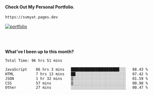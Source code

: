 #### Check Out My Personal Portfolio.
````bash
https://sumyat.pages.dev
````

<a href='https://sumyat.pages.dev/'>
    <img src='https://github.com/sumyat-aung/sumyat-aung/assets/108873224/c9b4f2be-c585-4dd3-84e1-692c3854a6d8' alt='portfolio' align='center' />
</a>


<br />
<br />


<br />
<br />

**What've I been up to this month?**

<!--START_SECTION:waka-->

```txt
Total Time: 96 hrs 51 mins

JavaScript    86 hrs 3 mins   ██████████████████████░░░   88.43 %
HTML          7 hrs 13 mins   ██░░░░░░░░░░░░░░░░░░░░░░░   07.42 %
JSON          1 hr 32 mins    ▒░░░░░░░░░░░░░░░░░░░░░░░░   01.59 %
CSS           57 mins         ▒░░░░░░░░░░░░░░░░░░░░░░░░   00.98 %
Other         27 mins         ░░░░░░░░░░░░░░░░░░░░░░░░░   00.47 %
```

<!--END_SECTION:waka-->




